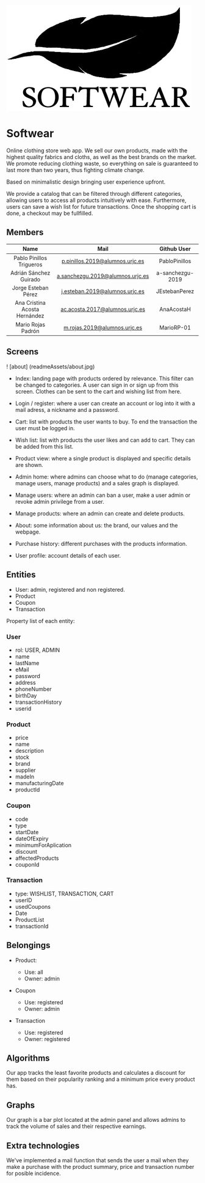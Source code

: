 ![Logo SoftWear](startbootstrap-shop-homepage-gh-pages/assets/full-logo-white-bg.jpeg)

# Softwear

Online clothing store web app. We sell our own products, made with the highest quality fabrics and cloths, as well as the best brands on the market. We promote reducing clothing waste, so everything on sale is guaranteed to last more than two years, thus fighting climate change.

Based on minimalistic design bringing user experience upfront.

We provide a catalog that can be filtered through different categories, allowing users to access all products intuitively with ease. Furthermore, users can save a wish list for future transactions. Once the shopping cart is done, a checkout may be fullfilled.


## Members

|            **Name**           |             **Mail**             |  **Github User** |
|:-----------------------------:|:--------------------------------:|:----------------:|
| Pablo Pinillos Trigueros      | p.pinillos.2019@alumnos.urjc.es  | PabloPinillos    |
| Adrián Sánchez Guirado        | a.sanchezgu.2019@alumnos.urjc.es | a-sanchezgu-2019 |
| Jorge Esteban Pérez           | j.esteban.2019@alumnos.urjc.es   | JEstebanPerez    |
| Ana Cristina Acosta Hernández | ac.acosta.2017@alumnos.urjc.es   | AnaAcostaH       |
| Mario Rojas Padrón            | m.rojas.2019@alumnos.urjc.es     | MarioRP-01       |


## Screens

! [about] (readmeAssets/about.jpg)
- Index: landing page with products ordered by relevance. This filter can be changed to categories. A user can sign in or sign up from this screen. Clothes can be sent to the cart and wishing list from here.

- Login / register: where a user can create an account or log into it with a mail adress, a nickname and a password.

- Cart: list with products the user wants to buy. To end the transaction the user must be logged in.

- Wish list: list with products the user likes and can add to cart. They can be added from this list.

- Product view: where a single product is displayed and specific details are shown.

- Admin home: where admins can choose what to do (manage categories, manage users, manage products) and a sales graph is displayed.

- Manage users: where an admin can ban a user, make a user admin or revoke admin privilege from a user.

- Manage products: where an admin can create and delete products.

- About: some information about us: the brand, our values and the webpage.

- Purchase history: different purchases with the products information.

- User profile: account details of each user.

## Entities

- User: admin, registered and non registered.
- Product
- Coupon
- Transaction

Property list of each entity:

### User
- rol: USER, ADMIN
- name
- lastName
- eMail
- password
- address
- phoneNumber
- birthDay
- transactionHistory
- userid
### Product
- price
- name
- description
- stock
- brand
- supplier
- madeIn
- manufacturingDate
- productId
### Coupon
- code
- type
- startDate
- dateOfExpiry
- minimumForAplication
- discount
- affectedProducts
- couponId
### Transaction
- type: WISHLIST, TRANSACTION, CART
- userID
- usedCoupons
- Date
- ProductList
- transactionId
## Belongings

* Product:
	* Use: all
	* Owner: admin

* Coupon
	* Use: registered
	* Owner: admin

* Transaction
	* Use: registered
	* Owner: registered

## Algorithms

Our app tracks the least favorite products and calculates a discount for them based on their popularity ranking and a minimum price every product has.

## Graphs

Our graph is a bar plot located at the admin panel and allows admins to track the volume of sales and their respective earnings.

## Extra technologies

We've implemented a mail function that sends the user a mail when they make a purchase with the product summary, price and transaction number for posible incidence.

